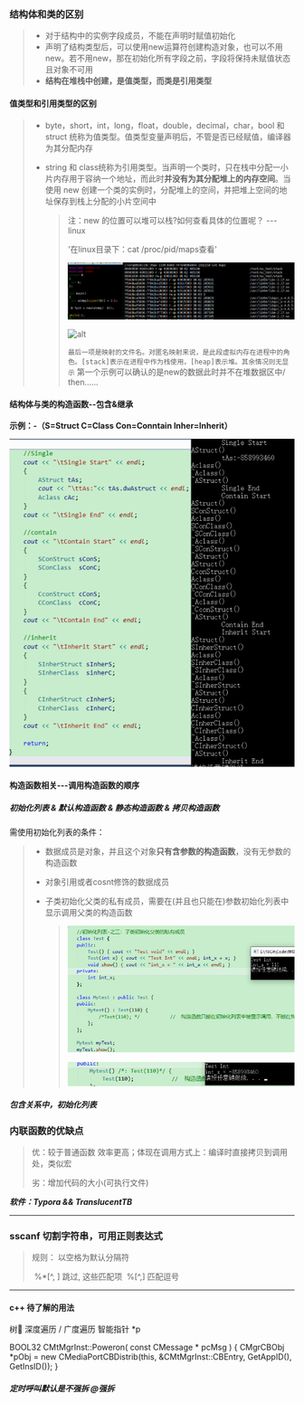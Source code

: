 ### 结构体和类的区别

> + 对于结构中的实例字段成员，不能在声明时赋值初始化
> + 声明了结构类型后，可以使用new运算符创建构造对象，也可以不用new。若不用new，那在初始化所有字段之前，字段将保持未赋值状态且对象不可用  
> + **结构在堆栈中创建，是值类型，而类是引用类型** 

#### 	值类型和引用类型的区别

> + byte，short，int，long，float，double，decimal，char，bool 和 struct 统称为值类型。值类型变量声明后，不管是否已经赋值，编译器为其分配内存
>
> + string 和 class统称为引用类型。当声明一个类时，只在栈中分配一小片内存用于容纳一个地址，而此时**并没有为其分配堆上的内存空间**。当使用 new 创建一个类的实例时，分配堆上的空间，并把堆上空间的地址保存到栈上分配的小片空间中
>
>   > 注：new 的位置可以堆可以栈?如何查看具体的位置呢？ --- linux
>   >
>   > '在linux目录下：cat /proc/pid/maps查看'
>   >
>   > ![alt ](..\Code\9_image\0327New保存的位置栈.png)
>   >
>   > 
>   >
>   > ![alt](E:\18Git\Code\9_image\New保存的位置.png)
>   >
>   > ```最后一项是映射的文件名。对匿名映射来说，是此段虚拟内存在进程中的角色。[stack]表示在进程中作为栈使用，[heap]表示堆。其余情况则无显示```  第一个示例可以确认的是new的数据此时并不在堆数据区中/ then……





#### 结构体与类的构造函数--包含&继承

**示例：-（S=Struct   C=Class  Con=Conntain  Inher=Inherit）**

![alt 构造函数](..\Code\9_image\运行结果.png  "示例：s表示struct/c表示class")



#### 构造函数相关---调用构造函数的顺序

##### 初始化列表 & 默认构造函数 & 静态构造函数  & 拷贝构造函数

需使用初始化列表的条件：

> + 数据成员是对象，并且这个对象**只有含参数的构造函数**，没有无参数的构造函数
>
> + 对象引用或者cosnt修饰的数据成员
>
> + 子类初始化父类的私有成员，需要在(并且也只能在)参数初始化列表中显示调用父类的构造函数
>
>   > ![初始化列表三](..\Code\9_image\初始化列表三.png "不能在构造函数内部被显示调用.  否则Test对象的生命周期只在{}内")
>   >
>   > ![初始化列表三_比较](..\Code\9_image\初始化列表三_比较.png)

##### 包含关系中，初始化列表





> 

> 





### 内联函数的优缺点

> 优：较于普通函数 效率更高；体现在调用方式上：编译时直接拷贝到调用处，类似宏
>
> 劣：增加代码的大小(可执行文件)







***软件：Typora  &&  TranslucentTB***



****

### sscanf 切割字符串，可用正则表达式

> 规则：  以空格为默认分隔符
>
> ​		%*\[^, ]   跳过, 这些匹配项
> ​		%\[^,]		匹配逗号

***

#### c++  待了解的用法
树📕 深度遍历 / 广度遍历 
智能指针 *p

BOOL32 CMtMgrInst::Poweron( const CMessage * pcMsg )
{
	CMgrCBObj *pObj = new CMediaPortCBDistrib<CMtMgrInst>(this, &CMtMgrInst::CBEntry, GetAppID(), GetInsID());
}

##### 定时呼叫默认是不强拆  @强拆